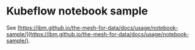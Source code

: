 # Kubeflow notebook sample

See [https://ibm.github.io/the-mesh-for-data/docs/usage/notebook-sample/](https://ibm.github.io/the-mesh-for-data/docs/usage/notebook-sample/).
